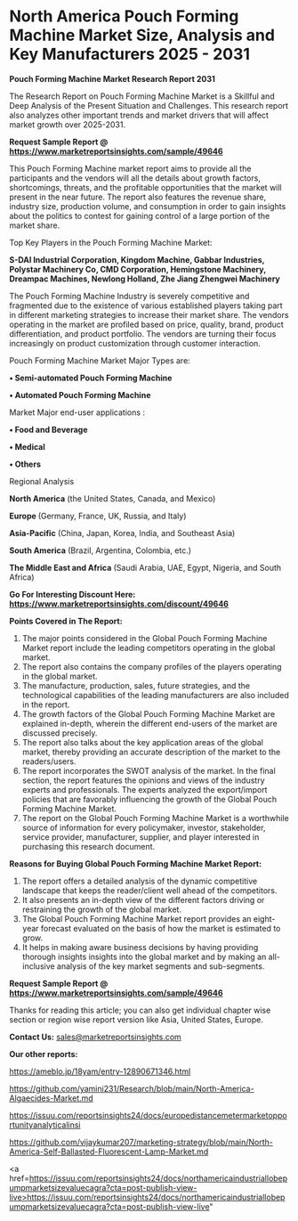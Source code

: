 # North America Pouch Forming Machine Market Size, Analysis and Key Manufacturers 2025 - 2031

<strong>Pouch Forming Machine Market Research Report 2031</strong>

The Research Report on Pouch Forming Machine Market is a Skillful and Deep Analysis of the Present Situation and Challenges. This research report also analyzes other important trends and market drivers that will affect market growth over 2025-2031.

<strong>Request Sample Report @ <a href=https://www.marketreportsinsights.com/sample/49646>https://www.marketreportsinsights.com/sample/49646</a></strong>

This Pouch Forming Machine market report aims to provide all the participants and the vendors will all the details about growth factors, shortcomings, threats, and the profitable opportunities that the market will present in the near future. The report also features the revenue share, industry size, production volume, and consumption in order to gain insights about the politics to contest for gaining control of a large portion of the market share.

Top Key Players in the Pouch Forming Machine Market:

<strong>S-DAI Industrial Corporation, Kingdom Machine, Gabbar Industries, Polystar Machinery Co, CMD Corporation, Hemingstone Machinery, Dreampac Machines, Newlong Holland, Zhe Jiang Zhengwei Machinery</strong>

The Pouch Forming Machine Industry is severely competitive and fragmented due to the existence of various established players taking part in different marketing strategies to increase their market share. The vendors operating in the market are profiled based on price, quality, brand, product differentiation, and product portfolio. The vendors are turning their focus increasingly on product customization through customer interaction.

Pouch Forming Machine Market Major Types are:

<strong>•  Semi-automated Pouch Forming Machine

•  Automated Pouch Forming Machine</strong>

Market Major end-user applications :

<strong>•  Food and Beverage

•  Medical

•  Others</strong>

Regional Analysis

</u><strong><b>North America</b></strong> (the United States, Canada, and Mexico)

<strong><b>Europe </b></strong>(Germany, France, UK, Russia, and Italy)

<strong><b>Asia-Pacific</b></strong> (China, Japan, Korea, India, and Southeast Asia)

<strong><b>South America</b></strong> (Brazil, Argentina, Colombia, etc.)

<strong><b>The Middle East and Africa</b></strong> (Saudi Arabia, UAE, Egypt, Nigeria, and South Africa)

<strong>Go For Interesting Discount Here: <a href=https://www.marketreportsinsights.com/discount/49646>https://www.marketreportsinsights.com/discount/49646</a></strong>

<strong>Points Covered in The Report:</strong>
<ol>
  <li>The major points considered in the Global Pouch Forming Machine Market report include the leading competitors operating in the global market.</li>
  <li>The report also contains the company profiles of the players operating in the global market.</li>
  <li>The manufacture, production, sales, future strategies, and the technological capabilities of the leading manufacturers are also included in the report.</li>
  <li>The growth factors of the Global Pouch Forming Machine Market are explained in-depth, wherein the different end-users of the market are discussed precisely.</li>
  <li>The report also talks about the key application areas of the global market, thereby providing an accurate description of the market to the readers/users.</li>
  <li>The report incorporates the SWOT analysis of the market. In the final section, the report features the opinions and views of the industry experts and professionals. The experts analyzed the export/import policies that are favorably influencing the growth of the Global Pouch Forming Machine Market.</li>
  <li>The report on the Global Pouch Forming Machine Market is a worthwhile source of information for every policymaker, investor, stakeholder, service provider, manufacturer, supplier, and player interested in purchasing this research document.</li>
</ol>
<strong>Reasons for Buying Global Pouch Forming Machine Market Report:</strong>

<ol>
  <li>The report offers a detailed analysis of the dynamic competitive landscape that keeps the reader/client well ahead of the competitors.</li>
  <li>It also presents an in-depth view of the different factors driving or restraining the growth of the global market.</li>
  <li>The Global Pouch Forming Machine Market report provides an eight-year forecast evaluated on the basis of how the market is estimated to grow.</li>
  <li>It helps in making aware business decisions by having providing thorough insights insights into the global market and by making an all-inclusive analysis of the key market segments and sub-segments.</li>
</ol>
<strong>Request Sample Report @ <a href=https://www.marketreportsinsights.com/sample/49646>https://www.marketreportsinsights.com/sample/49646</a></strong>


Thanks for reading this article; you can also get individual chapter wise section or region wise report version like Asia, United States, Europe.

<strong>Contact Us:</strong>
sales@marketreportsinsights.com

<strong>Our other reports:</strong>

<a href=https://ameblo.jp/18yam/entry-12890671346.html>https://ameblo.jp/18yam/entry-12890671346.html</a>

<a href=https://github.com/yamini231/Research/blob/main/North-America-Algaecides-Market.md>https://github.com/yamini231/Research/blob/main/North-America-Algaecides-Market.md</a>

<a href=https://issuu.com/reportsinsights24/docs/europedistancemetermarketopportunityanalyticalinsi>https://issuu.com/reportsinsights24/docs/europedistancemetermarketopportunityanalyticalinsi</a>

<a href=https://github.com/vijaykumar207/marketing-strategy/blob/main/North-America-Self-Ballasted-Fluorescent-Lamp-Market.md>https://github.com/vijaykumar207/marketing-strategy/blob/main/North-America-Self-Ballasted-Fluorescent-Lamp-Market.md</a>

<a href=https://issuu.com/reportsinsights24/docs/northamericaindustriallobepumpmarketsizevaluecagra?cta=post-publish-view-live>https://issuu.com/reportsinsights24/docs/northamericaindustriallobepumpmarketsizevaluecagra?cta=post-publish-view-live</a>"
